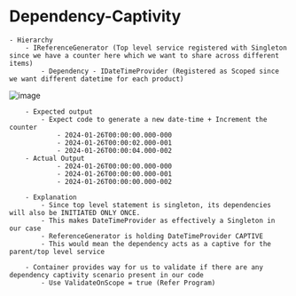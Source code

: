 # Dependency-Captivity

	- Hierarchy
		- IReferenceGenerator (Top level service registered with Singleton since we have a counter here which we want to share across different items)
			- Dependency - IDateTimeProvider (Registered as Scoped since we want different datetime for each product)
![image](https://github.com/niravmsoni/aspnetcore-dependency-captivity/assets/6556021/2d5b0ea3-48e2-4ad9-99a7-7ce71d21fed5)

		- Expected output
			- Expect code to generate a new date-time + Increment the counter
				- 2024-01-26T00:00:00.000-000
				- 2024-01-26T00:00:02.000-001
				- 2024-01-26T00:00:04.000-002
		- Actual Output
				- 2024-01-26T00:00:00.000-000
				- 2024-01-26T00:00:00.000-001
				- 2024-01-26T00:00:00.000-002
		
		- Explanation
			- Since top level statement is singleton, its dependencies will also be INITIATED ONLY ONCE.
			- This makes DateTimeProvider as effectively a Singleton in our case
			- ReferenceGenerator is holding DateTimeProvider CAPTIVE
			- This would mean the dependency acts as a captive for the parent/top level service

		- Container provides way for us to validate if there are any dependency captivity scenario present in our code
			- Use ValidateOnScope = true (Refer Program)
		
